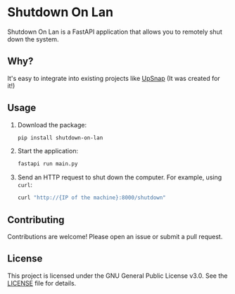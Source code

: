 # Shutdown On Lan

Shutdown On Lan is a FastAPI application that allows you to remotely shut down the system.

## Why?
It's easy to integrate into existing projects like [UpSnap](https://github.com/seriousm4x/UpSnap) (It was created for it!)

## Usage
1. Download the package:
    ```sh
    pip install shutdown-on-lan
    ```
2. Start the application:
    ```sh
    fastapi run main.py
    ```
3. Send an HTTP request to shut down the computer. For example, using `curl`:
    ```sh
    curl "http://{IP of the machine}:8000/shutdown"
    ```

## Contributing

Contributions are welcome! Please open an issue or submit a pull request.

## License

This project is licensed under the GNU General Public License v3.0. See the [LICENSE](LICENSE) file for details.